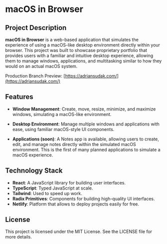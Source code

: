 # macOS in Browser

## Project Description

**macOS in Browser** is a web-based application that simulates the experience of using a macOS-like desktop environment directly within your browser. This project was built to showcase proprietary portfolio that provides users with a familiar and intuitive desktop experience, allowing them to manage windows, applications, and multitasking similar to how they would on an actual macOS system.

Production Branch Preview: [https://adriansudak.com/](https://adriansudak.com/)

## Features

- **Window Management**: Create, move, resize, minimize, and maximize windows, simulating a macOS-like environment.

- **Desktop Environment**: Manage multiple windows and applications with ease, using familiar macOS-style UI components.

- **Applications (soon)**: A Notes app is available, allowing users to create, edit, and manage notes directly within the simulated macOS environment. This is the first of many planned applications to simulate a macOS experience.

## Technology Stack

- **React**: A JavaScript library for building user interfaces.
- **TypeScript**: Typed JavaScript at scale.
- **Tailwind**: Used to speed up work.
- **Radix Primitives**: Components for building high-quality UI interfaces.
- **Netlify**: Platform that allows to deploy projects easily for free.

## License

This project is licensed under the MIT License. See the LICENSE file for more details.
